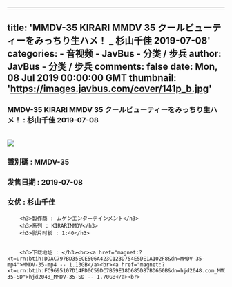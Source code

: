 
---
title: 'MMDV-35 KIRARI MMDV 35 クールビューティーをみっちり生ハメ！ _ 杉山千佳  2019-07-08'
categories: 
    - 音视频
    - JavBus - 分类 / 步兵
author: JavBus - 分类 / 步兵
comments: false
date: Mon, 08 Jul 2019 00:00:00 GMT
thumbnail: 'https://images.javbus.com/cover/141p_b.jpg'
---

<div>   
<h3>MMDV-35 KIRARI MMDV 35 クールビューティーをみっちり生ハメ！ : 杉山千佳  2019-07-08</h3>
        <br>
        <img src="https://images.javbus.com/cover/141p_b.jpg" referrerpolicy="no-referrer">
        <h3>識別碼 : MMDV-35</h3>
        <h3>发售日期 :  2019-07-08</h3>
        <h3>女优 : 杉山千佳</h3>
        
        <h3>製作商 : ムゲンエンターテインメント</h3>
        <h3>系列 : KIRARIMMDV</h3>
        <h3>影片时长 : 1:40</h3>
        
        
        <h3>下载地址 : </h3><br><a href="magnet:?xt=urn:btih:DDAC797BD35ECE506A423C123D754E5DE1A102F8&dn=MMDV-35-mp4">MMDV-35-mp4 -- 1.13GB</a><br><a href="magnet:?xt=urn:btih:FC9695107D14FD0C59DC7B59E18D685D87BD660B&dn=hjd2048.com_MMDV-35-SD">hjd2048_MMDV-35-SD -- 1.70GB</a><br>  
</div>
            